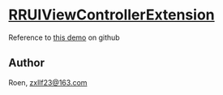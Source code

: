 # [RRUIViewControllerExtension](https://github.com/Roen-Ro/RRViewControllerExtension)


Reference to [this demo](https://github.com/Roen-Ro/RRViewControllerExtension) on github

## Author

Roen, zxllf23@163.com
